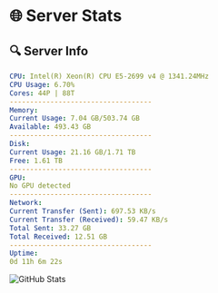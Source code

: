 # 🌐 Server Stats
## 🔍 Server Info
```yaml
CPU: Intel(R) Xeon(R) CPU E5-2699 v4 @ 1341.24MHz
CPU Usage: 6.70%
Cores: 44P | 88T
-----------------------------------
Memory:
Current Usage: 7.04 GB/503.74 GB
Available: 493.43 GB
-----------------------------------
Disk:
Current Usage: 21.16 GB/1.71 TB
Free: 1.61 TB
-----------------------------------
GPU:
No GPU detected
-----------------------------------
Network:
Current Transfer (Sent): 697.53 KB/s
Current Transfer (Received): 59.47 KB/s
Total Sent: 33.27 GB
Total Received: 12.51 GB
-----------------------------------
Uptime:
0d 11h 6m 22s
```
![GitHub Stats](https://img.shields.io/badge/Updated-2025-04-20_04:15:10-blue)